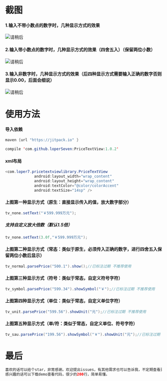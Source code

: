 # 截图

#### 1.输入不带小数点的数字时，几种显示方式的效果

![请稍后](https://github.com/loperSeven/PriceTextView/blob/master/img/Screenshot_20171016-162603.png)

#### 2.输入带小数点的数字时，几种显示方式的效果（四舍五入）（保留两位小数）

![请稍后](https://github.com/loperSeven/PriceTextView/blob/master/img/Screenshot_20171016-162632.png)

#### 3.输入非数字时，几种显示方式的效果（后四种显示方式需要输入正确的数字否则显示0.00，后面会细说）

![请稍后](https://github.com/loperSeven/PriceTextView/blob/master/img/Screenshot_20171016-162704.png)

# 使用方法

#### 导入依赖
 ```Java
maven {url "https://jitpack.io" }

compile 'com.github.loperSeven:PriceTextView:1.0.2'
 ```

#### xml布局
```Java
<com.loper7.pricetextviewlibrary.PriceTextView
             android:layout_width="wrap_content"
             android:layout_height="wrap_content"
             android:textColor="@color/colorAccent"
             android:textSize="14sp" />
```
#### 上图第一种显示方式（原生：直接显示传入的值，放大数字部分）
```Java
tv_none.setText("￥599.999万元");
```
##### 支持自定义放大倍数（默认1.5倍）
```Java
tv_none.setText(3.0f,"￥599.999万元");
```
#### 上图第二种显示方式（常态：类似于原生，必须传入正确的数字，进行四舍五入保留两位小数后显示）
```Java
tv_normal.parsePrice("500.1").show();//已标注过期 不推荐使用
```
#### 上图第三种显示方式（符号：类似于常态，自定义符号字符）
```Java
tv_symbol.parsePrice("599.34").showSymbol("￥");//已标注过期 不推荐使用
```
#### 上图第四种显示方式（单位：类似于常态，自定义单位字符）
```Java
tv_unit.parsePrice("599.56").showUnit("元");//已标注过期 不推荐使用
```
#### 上图第五种显示方式（单/符：类似于常态，自定义单位、符号字符）
```Java
tv_sau.parsePrice("199.56").showSymbol("￥").showUnit("元");//已标注过期 不推荐使用
```
# 最后

```Java
喜欢的话可以给个star，非常感谢。欢迎提出issues，有其他需求也可以告诉我，不定期查看更新~
感兴趣的话可以下载demo查看代码，很少的200行，简单易懂。
```
